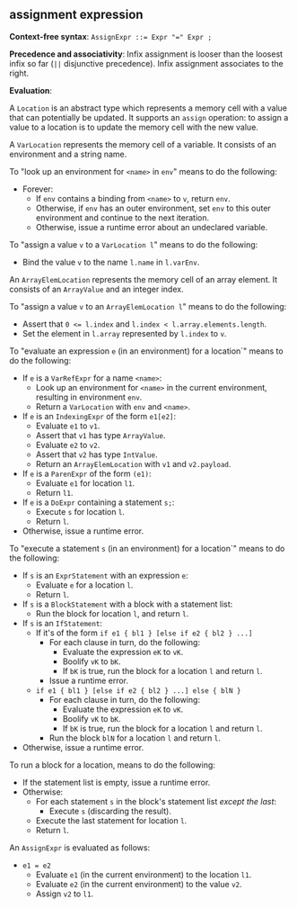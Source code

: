 ## assignment expression

**Context-free syntax**: `AssignExpr ::= Expr "=" Expr ;`

**Precedence and associativity**: Infix assignment is looser than the loosest
infix so far (`||` disjunctive precedence). Infix assignment associates to the
right.

**Evaluation**:

A `Location` is an abstract type which represents a memory cell with a value
that can potentially be updated. It supports an `assign` operation: to assign
a value to a location is to update the memory cell with the new value.

A `VarLocation` represents the memory cell of a variable. It consists of an
environment and a string name.

To "look up an environment for `<name>` in `env`" means to do the following:

* Forever:
    * If `env` contains a binding from `<name>` to `v`, return `env`.
    * Otherwise, if `env` has an outer environment, set `env` to this
      outer environment and continue to the next iteration.
    * Otherwise, issue a runtime error about an undeclared variable.

To "assign a value `v` to a `VarLocation l`" means to do the following:

* Bind the value `v` to the name `l.name` in `l.varEnv`.

An `ArrayElemLocation` represents the memory cell of an array element. It
consists of an `ArrayValue` and an integer index.

To "assign a value `v` to an `ArrayElemLocation l`" means to do the following:

* Assert that `0 <= l.index` and `l.index < l.array.elements.length`.
* Set the element in `l.array` represented by `l.index` to `v`.

To "evaluate an expression `e` (in an environment) for a location`" means to do
the following:

* If `e` is a `VarRefExpr` for a name `<name>`:
    * Look up an environment for `<name>` in the current environment, resulting
      in environment `env`.
    * Return a `VarLocation` with `env` and `<name>`.
* If `e` is an `IndexingExpr` of the form `e1[e2]`:
    * Evaluate `e1` to `v1`.
    * Assert that `v1` has type `ArrayValue`.
    * Evaluate `e2` to `v2`.
    * Assert that `v2` has type `IntValue`.
    * Return an `ArrayElemLocation` with `v1` and `v2.payload`.
* If `e` is a `ParenExpr` of the form `(e1)`:
    * Evaluate `e1` for location `l1`.
    * Return `l1`.
* If `e` is a `DoExpr` containing a statement `s;`:
    * Execute `s` for location `l`.
    * Return `l`.
* Otherwise, issue a runtime error.

To "execute a statement `s` (in an environment) for a location`" means to do
the following:

* If `s` is an `ExprStatement` with an expression `e`:
    * Evaluate `e` for a location `l`.
    * Return `l`.
* If `s` is a `BlockStatement` with a block with a statement list:
    * Run the block for location `l`, and return `l`.
* If `s` is an `IfStatement`:
    * If it's of the form `if e1 { bl1 } [else if e2 { bl2 } ...]`
        * For each clause in turn, do the following:
            * Evaluate the expression `eK` to `vK`.
            * Boolify `vK` to `bK`.
            * If `bK` is true, run the block for a location `l` and return `l`.
        * Issue a runtime error.
    * `if e1 { bl1 } [else if e2 { bl2 } ...] else { blN }`
        * For each clause in turn, do the following:
            * Evaluate the expression `eK` to `vK`.
            * Boolify `vK` to `bK`.
            * If `bK` is true, run the block for a location `l` and return `l`.
        * Run the block `blN` for a location `l` and return `l`.
* Otherwise, issue a runtime error.

To run a block for a location, means to do the following:

* If the statement list is empty, issue a runtime error.
* Otherwise:
    * For each statement `s` in the block's statement list _except the last_:
        * Execute `s` (discarding the result).
    * Execute the last statement for location `l`.
    * Return `l`.

An `AssignExpr` is evaluated as follows:

* `e1 = e2`
    * Evaluate `e1` (in the current environment) to the location `l1`.
    * Evaluate `e2` (in the current environment) to the value `v2`.
    * Assign `v2` to `l1`.

